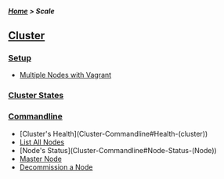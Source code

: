 ##### [Home](Home) > Scale


## [Cluster](Clustering)

### [Setup](Cluster-Setup)
  * [Multiple Nodes with Vagrant](Cluster-Setup#Multiple-Nodes-with-Vagrant)

### [Cluster States](Cluster-States)

### [Commandline](Cluster-Commandline)
  * [Cluster's Health](Cluster-Commandline#Health-(cluster\))
  * [List All Nodes](Cluster-Commandline#List-All-Nodes)
  * [Node's Status](Cluster-Commandline#Node-Status-(Node\))
  * [Master Node](Cluster-Commandline#Master-Node)
  * [Decommission a Node](Cluster-Commandline#Decommission-a-Node)